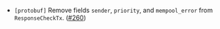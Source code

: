 - `[protobuf]` Remove fields `sender`, `priority`, and `mempool_error` from
  `ResponseCheckTx`. ([\#260](https://github.com/depinnetwork/por-consensus/issues/260))
